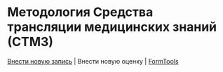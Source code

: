 # Методология Средства трансляции медицинских знаний (СТМЗ)

[Внести новую запись](http://pussia.today/stmz/formtools/new-record/) | Внести новую оценку | [FormTools](http://pussia.today/stmz/formtools)
